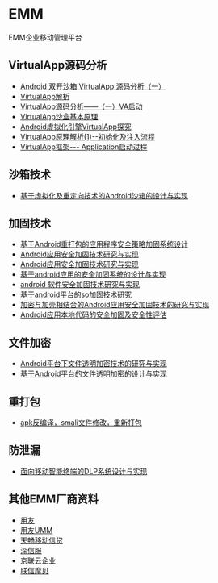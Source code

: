 # EMM
EMM企业移动管理平台

## VirtualApp源码分析
* [Android 双开沙箱 VirtualApp 源码分析（一）](https://blog.csdn.net/ganyao939543405/article/details/76146760)
* [VirtualApp解析](https://www.jianshu.com/nb/21276638)
* [VirtualApp源码分析——（一）VA启动](https://blog.csdn.net/weixin_35016347/article/details/80193017)
* [VirtualApp沙盒基本原理](https://blog.csdn.net/earbao/article/details/71156623)
* [Android虚拟化引擎VirtualApp探究](https://developer.aliyun.com/article/616978)
* [VirtualApp原理解析(1)--初始化及注入流程](https://blog.csdn.net/leif_/article/details/72420934)
* [VirtualApp框架--- Application启动过程](https://blog.csdn.net/suningning/article/details/52073191)

## 沙箱技术
* [基于虚拟化及重定向技术的Android沙箱的设计与实现](http://www.doc88.com/p-7129181636860.html)

## 加固技术
* [基于Android重打包的应用程序安全策略加固系统设计](https://www.doc88.com/p-2095552902950.html)
* [Android应用安全加固技术研究与实现](https://www.doc88.com/p-6981533664632.html)
* [Android应用安全加固技术研究与实现](https://www.doc88.com/p-6478639576884.html)
* [基于android应用的安全加固系统的设计与实现](https://www.doc88.com/p-7334990393423.html)
* [android 软件安全加固技术研究与实现](https://www.doc88.com/p-0909694508682.html)
* [基于android平台的so加固技术研究](https://www.doc88.com/p-5029750143826.html)
* [加密与加壳相结合的Android应用安全加固技术的研究与实现](https://www.doc88.com/p-9416474581678.html)
* [Android应用本地代码的安全加固及安全性评估
](https://www.doc88.com/p-9738410423907.html)

## 文件加密
* [Android平台下文件透明加密技术的研究与实现](https://www.doc88.com/p-1136394037185.html)
* [基于Android平台的文件透明加密的设计与实现
](https://www.doc88.com/p-7784997422678.html)


## 重打包
* [apk反编译，smali文件修改，重新打包](https://blog.csdn.net/wxk105/article/details/62231068)

## 防泄漏
* [面向移动智能终端的DLP系统设计与实现](https://www.doc88.com/p-1933536793694.html)


## 其他EMM厂商资料

* [用友](https://iuap.yonyoucloud.com/doc/mobile_emm.html#/md-build/mobile_emm/articles/emm/2-/ydgl.md?key=%E7%A7%BB%E5%8A%A8%E7%AE%A1%E7%90%86)
* [用友UMM](https://moli.yonyoucloud.com/molidoc/docs/ummdoc/34)
* [天畅移动信贷](https://www.techown.com/mf/mobile_credit.html)
* [深信服](https://www.sangfor.com.cn/product-and-solution/sangfor-security/emm)
* [京联云企业](http://www.pekall.com/index.html)
* [联信摩贝](http://www.trustmobi.com/zh/)
